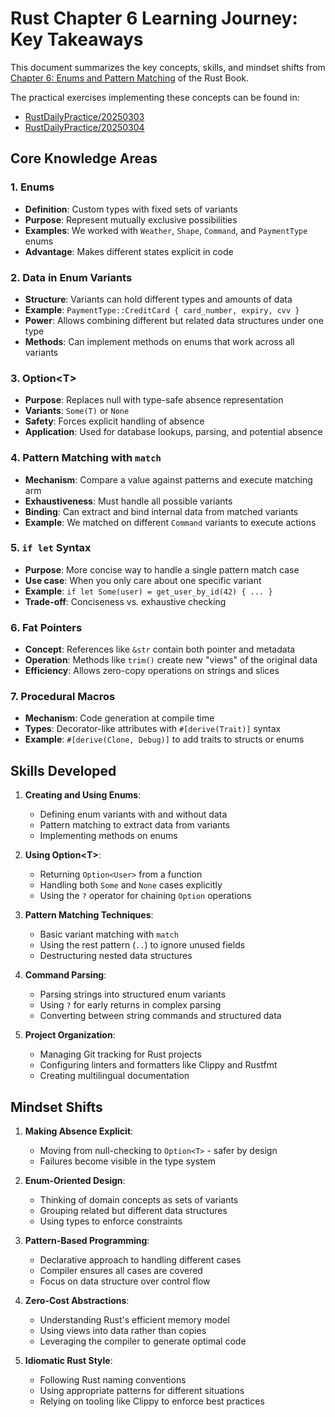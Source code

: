# Rust Chapter 6 Learning Journey: Key Takeaways

This document summarizes the key concepts, skills, and mindset shifts from [Chapter 6: Enums and Pattern Matching](https://doc.rust-lang.org/book/ch06-00-enums.html) of the Rust Book.

The practical exercises implementing these concepts can be found in:
- [RustDailyPractice/20250303](../../../RustDailyPractice/20250303)
- [RustDailyPractice/20250304](../../../RustDailyPractice/20250304)

## Core Knowledge Areas

### 1. Enums
- **Definition**: Custom types with fixed sets of variants
- **Purpose**: Represent mutually exclusive possibilities
- **Examples**: We worked with `Weather`, `Shape`, `Command`, and `PaymentType` enums
- **Advantage**: Makes different states explicit in code

### 2. Data in Enum Variants
- **Structure**: Variants can hold different types and amounts of data
- **Example**: `PaymentType::CreditCard { card_number, expiry, cvv }`
- **Power**: Allows combining different but related data structures under one type
- **Methods**: Can implement methods on enums that work across all variants

### 3. Option\<T\>
- **Purpose**: Replaces null with type-safe absence representation
- **Variants**: `Some(T)` or `None`
- **Safety**: Forces explicit handling of absence
- **Application**: Used for database lookups, parsing, and potential absence

### 4. Pattern Matching with `match`
- **Mechanism**: Compare a value against patterns and execute matching arm
- **Exhaustiveness**: Must handle all possible variants
- **Binding**: Can extract and bind internal data from matched variants
- **Example**: We matched on different `Command` variants to execute actions

### 5. `if let` Syntax
- **Purpose**: More concise way to handle a single pattern match case
- **Use case**: When you only care about one specific variant
- **Example**: `if let Some(user) = get_user_by_id(42) { ... }`
- **Trade-off**: Conciseness vs. exhaustive checking

### 6. Fat Pointers
- **Concept**: References like `&str` contain both pointer and metadata
- **Operation**: Methods like `trim()` create new "views" of the original data
- **Efficiency**: Allows zero-copy operations on strings and slices

### 7. Procedural Macros
- **Mechanism**: Code generation at compile time
- **Types**: Decorator-like attributes with `#[derive(Trait)]` syntax
- **Example**: `#[derive(Clone, Debug)]` to add traits to structs or enums

## Skills Developed

1. **Creating and Using Enums**:
   - Defining enum variants with and without data
   - Pattern matching to extract data from variants
   - Implementing methods on enums

2. **Using Option\<T\>**:
   - Returning `Option<User>` from a function
   - Handling both `Some` and `None` cases explicitly
   - Using the `?` operator for chaining `Option` operations

3. **Pattern Matching Techniques**:
   - Basic variant matching with `match`
   - Using the rest pattern (`..`) to ignore unused fields
   - Destructuring nested data structures

4. **Command Parsing**:
   - Parsing strings into structured enum variants
   - Using `?` for early returns in complex parsing
   - Converting between string commands and structured data

5. **Project Organization**:
   - Managing Git tracking for Rust projects
   - Configuring linters and formatters like Clippy and Rustfmt
   - Creating multilingual documentation

## Mindset Shifts

1. **Making Absence Explicit**:
   - Moving from null-checking to `Option<T>` - safer by design
   - Failures become visible in the type system

2. **Enum-Oriented Design**:
   - Thinking of domain concepts as sets of variants
   - Grouping related but different data structures
   - Using types to enforce constraints

3. **Pattern-Based Programming**:
   - Declarative approach to handling different cases
   - Compiler ensures all cases are covered
   - Focus on data structure over control flow

4. **Zero-Cost Abstractions**:
   - Understanding Rust's efficient memory model
   - Using views into data rather than copies
   - Leveraging the compiler to generate optimal code

5. **Idiomatic Rust Style**:
   - Following Rust naming conventions
   - Using appropriate patterns for different situations
   - Relying on tooling like Clippy to enforce best practices
